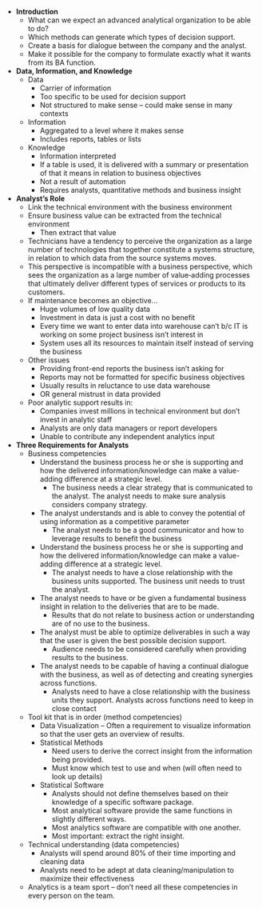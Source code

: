 -   **Introduction**
    -   What can we expect an advanced analytical organization to be
        able to do?
    -   Which methods can generate which types of decision support.
    -   Create a basis for dialogue between the company and the analyst.
    -   Make it possible for the company to formulate exactly what it
        wants from its BA function.
-   **Data, Information, and Knowledge**
    -   Data
        -   Carrier of information
        -   Too specific to be used for decision support
        -   Not structured to make sense – could make sense in many
            contexts
    -   Information
        -   Aggregated to a level where it makes sense
        -   Includes reports, tables or lists
    -   Knowledge
        -   Information interpreted
        -   If a table is used, it is delivered with a summary or
            presentation of that it means in relation to business
            objectives
        -   Not a result of automation
        -   Requires analysts, quantitative methods and business insight
-   **Analyst’s Role**
    -   Link the technical environment with the business environment
    -   Ensure business value can be extracted from the technical
        environment
        -   Then extract that value
    -   Technicians have a tendency to perceive the organization as a
        large number of technologies that together constitute a systems
        structure, in relation to which data from the source systems
        moves.
    -   This perspective is incompatible with a business perspective,
        which sees the organization as a large number of value‐adding
        processes that ultimately deliver different types of services or
        products to its customers.
    -   If maintenance becomes an objective…
        -   Huge volumes of low quality data
        -   Investment in data is just a cost with no benefit
        -   Every time we want to enter data into warehouse can’t b/c IT
            is working on some project business isn’t interest in
        -   System uses all its resources to maintain itself instead of
            serving the business
    -   Other issues
        -   Providing front-end reports the business isn’t asking for
        -   Reports may not be formatted for specific business
            objectives
        -   Usually results in reluctance to use data warehouse
        -   OR general mistrust in data provided
    -   Poor analytic support results in:
        -   Companies invest millions in technical environment but don’t
            invest in analytic staff
        -   Analysts are only data managers or report developers
        -   Unable to contribute any independent analytics input
-   **Three Requirements for Analysts**
    -   Business competencies
        -   Understand the business process he or she is supporting and
            how the delivered information/knowledge can make a
            value-adding difference at a strategic level.
            -   The business needs a clear strategy that is communicated
                to the analyst. The analyst needs to make sure analysis
                considers company strategy.
        -   The analyst understands and is able to convey the potential
            of using information as a competitive parameter
            -   The analyst needs to be a good communicator and how to
                leverage results to benefit the business
        -   Understand the business process he or she is supporting and
            how the delivered information/knowledge can make a
            value-adding difference at a strategic level.
            -   The analyst needs to have a close relationship with the
                business units supported. The business unit needs to
                trust the analyst.
        -   The analyst needs to have or be given a fundamental business
            insight in relation to the deliveries that are to be made.
            -   Results that do not relate to business action or
                understanding are of no use to the business.
        -   The analyst must be able to optimize deliverables in such a
            way that the user is given the best possible decision
            support.
            -   Audience needs to be considered carefully when providing
                results to the business.
        -   The analyst needs to be capable of having a continual
            dialogue with the business, as well as of detecting and
            creating synergies across functions.
            -   Analysts need to have a close relationship with the
                business units they support. Analysts across functions
                need to keep in close contact
    -   Tool kit that is in order (method competencies)
        -   Data Visualization – Often a requirement to visualize
            information so that the user gets an overview of results.
        -   Statistical Methods
            -   Need users to derive the correct insight from the
                information being provided.
            -   Must know which test to use and when (will often need to
                look up details)
        -   Statistical Software
            -   Analysts should not define themselves based on their
                knowledge of a specific software package.
            -   Most analytical software provide the same functions in
                slightly different ways.
            -   Most analytics software are compatible with one another.
            -   Most important: extract the right insight.
    -   Technical understanding (data competencies)
        -   Analysts will spend around 80% of their time importing and
            cleaning data
        -   Analysts need to be adept at data cleaning/manipulation to
            maximize their effectiveness
    -   Analytics is a team sport – don’t need all these competencies in
        every person on the team.
